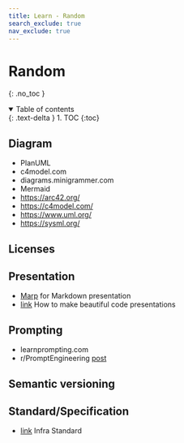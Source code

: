 ```yaml
---
title: Learn - Random
search_exclude: true
nav_exclude: true
---
```


<!-- prettier-ignore-start -->
# Random
{: .no_toc }

<details open markdown="block">
  <summary>
    Table of contents
  </summary>
  {: .text-delta }
1. TOC
{:toc}
</details>

<!-- prettier-ignore-end -->

## Diagram

-   PlanUML
-   c4model.com
-   diagrams.minigrammer.com
-   Mermaid
-   https://arc42.org/
-   https://c4model.com/
-   https://www.uml.org/
-   https://sysml.org/

## Licenses

## Presentation

-   [Marp](https://marp.app/) for Markdown presentation
-   [link](https://www.youtube.com/watch?v=Vh3y1ela-_s) How to make beautiful code presentations

## Prompting

-   learnprompting.com
-   r/PromptEngineering [post](https://www.reddit.com/r/PromptEngineering/comments/18hhvi3/resources_that_dramatically_improved_my_prompting/0)

## Semantic versioning

## Standard/Specification

-   [link](https://infra.spec.whatwg.org/) Infra Standard
